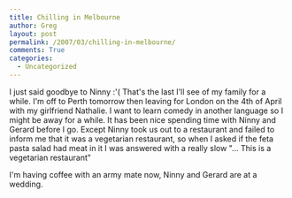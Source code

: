 ```yaml
---
title: Chilling in Melbourne
author: Greg
layout: post
permalink: /2007/03/chilling-in-melbourne/
comments: True
categories:
  - Uncategorized
---
```

I just said goodbye to Ninny :'( That's the last I'll see of my family for a while. I'm off to Perth tomorrow then leaving for London on the 4th of April with my girlfriend Nathalie. I want to learn comedy in another language so I might be away for a while. It has been nice spending time with Ninny and Gerard before I go. Except Ninny took us out to a restaurant and failed to inform me that it was a vegetarian restaurant, so when I asked if the feta pasta salad had meat in it I was answered with a really slow "... This is a vegetarian restaurant"

I'm having coffee with an army mate now, Ninny and Gerard are at a wedding.